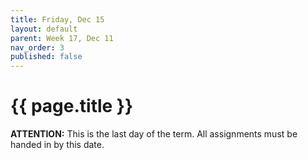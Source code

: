 ```yaml
---
title: Friday, Dec 15
layout: default
parent: Week 17, Dec 11
nav_order: 3
published: false
---
```


# {{ page.title }}

**ATTENTION:** This is the last day of the term. All assignments must be handed
in by this date.
